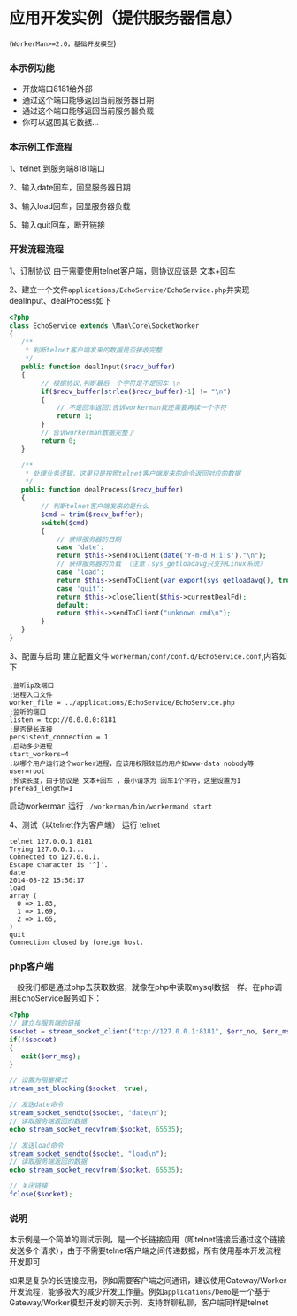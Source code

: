 # 应用开发实例（提供服务器信息）
(```WorkerMan>=2.0，基础开发模型```)

### 本示例功能
* 开放端口8181给外部
* 通过这个端口能够返回当前服务器日期
* 通过这个端口能够返回当前服务器负载
* 你可以返回其它数据...

### 本示例工作流程
1、telnet 到服务端8181端口

2、输入date回车，回显服务器日期

3、输入load回车，回显服务器负载

5、输入quit回车，断开链接


### 开发流程流程
1、订制协议
由于需要使用telnet客户端，则协议应该是 文本+回车

2、建立一个文件```applications/EchoService/EchoService.php```并实现dealInput、dealProcess如下

```php
<?php
class EchoService extends \Man\Core\SocketWorker
{
   /**
    * 判断telnet客户端发来的数据是否接收完整
    */
   public function dealInput($recv_buffer)
   {
        // 根据协议,判断最后一个字符是不是回车 \n
        if($recv_buffer[strlen($recv_buffer)-1] != "\n")
        {
            // 不是回车返回1告诉workerman我还需要再读一个字符
            return 1;
        }
        // 告诉workerman数据完整了
        return 0;
   }

   /**
    * 处理业务逻辑，这里只是按照telnet客户端发来的命令返回对应的数据
    */
   public function dealProcess($recv_buffer)
   {
        // 判断telnet客户端发来的是什么
        $cmd = trim($recv_buffer);
        switch($cmd)
        {
            // 获得服务器的日期
            case 'date':
            return $this->sendToClient(date('Y-m-d H:i:s')."\n");
            // 获得服务器的负载 （注意：sys_getloadavg只支持Linux系统）
            case 'load':
            return $this->sendToClient(var_export(sys_getloadavg(), true)."\n");
            case 'quit':
            return $this->closeClient($this->currentDealFd);
            default:
            return $this->sendToClient("unknown cmd\n");
        }
   }
}

```

3、配置与启动
建立配置文件 ```workerman/conf/conf.d/EchoService.conf```,内容如下
```in
;监听ip及端口
;进程入口文件
worker_file = ../applications/EchoService/EchoService.php
;监听的端口
listen = tcp://0.0.0.0:8181
;是否是长连接
persistent_connection = 1
;启动多少进程
start_workers=4
;以哪个用户运行这个worker进程，应该用权限较低的用户如www-data nobody等
user=root
;预读长度，由于协议是 文本+回车 ，最小请求为 回车1个字符，这里设置为1
preread_length=1
```
启动workerman 运行 ```./workerman/bin/workermand start```

4、测试（以telnet作为客户端）
运行 telnet
```
telnet 127.0.0.1 8181
Trying 127.0.0.1...
Connected to 127.0.0.1.
Escape character is '^]'.
date
2014-08-22 15:50:17
load
array (
  0 => 1.83,
  1 => 1.69,
  2 => 1.65,
)
quit
Connection closed by foreign host.
```

### php客户端
一般我们都是通过php去获取数据，就像在php中读取mysql数据一样。在php调用EchoService服务如下：
```php
<?php
// 建立与服务端的链接
$socket = stream_socket_client("tcp://127.0.0.1:8181", $err_no, $err_msg);
if(!$socket)
{
   exit($err_msg);
}

// 设置为阻塞模式
stream_set_blocking($socket, true);

// 发送date命令
stream_socket_sendto($socket, "date\n");
// 读取服务端返回的数据
echo stream_socket_recvfrom($socket, 65535);

// 发送load命令
stream_socket_sendto($socket, "load\n");
// 读取服务端返回的数据
echo stream_socket_recvfrom($socket, 65535);

// 关闭链接
fclose($socket);
```

### 说明
本示例是一个简单的测试示例，是一个长链接应用（即telnet链接后通过这个链接发送多个请求），由于不需要telnet客户端之间传递数据，所有使用基本开发流程开发即可

如果是复杂的长链接应用，例如需要客户端之间通讯，建议使用Gateway/Worker开发流程，能够极大的减少开发工作量。例如```applications/Demo```是一个基于Gateway/Worker模型开发的聊天示例，支持群聊私聊，客户端同样是telnet




